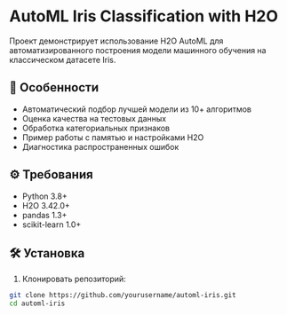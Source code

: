 # AutoML Iris Classification with H2O

Проект демонстрирует использование H2O AutoML для автоматизированного построения модели машинного обучения на классическом датасете Iris.

## 📌 Особенности
- Автоматический подбор лучшей модели из 10+ алгоритмов
- Оценка качества на тестовых данных
- Обработка категориальных признаков
- Пример работы с памятью и настройками H2O
- Диагностика распространенных ошибок

## ⚙️ Требования
- Python 3.8+
- H2O 3.42.0+
- pandas 1.3+
- scikit-learn 1.0+

## 🛠 Установка
1. Клонировать репозиторий:
```bash
git clone https://github.com/yourusername/automl-iris.git
cd automl-iris